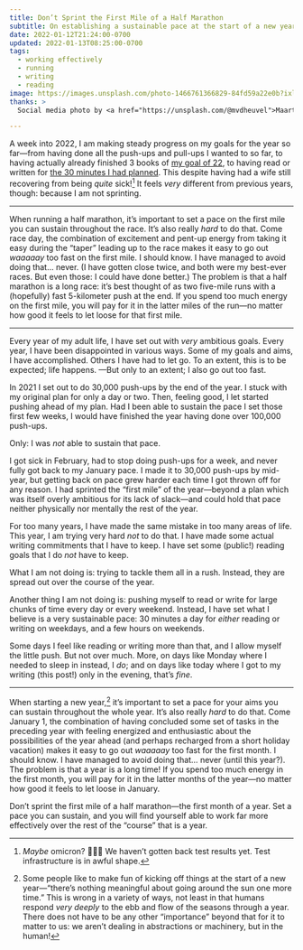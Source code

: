 ```yaml
---
title: Don’t Sprint the First Mile of a Half Marathon
subtitle: On establishing a sustainable pace at the start of a new year.
date: 2022-01-12T21:24:00-0700
updated: 2022-01-13T08:25:00-0700
tags:
  - working effectively
  - running
  - writing
  - reading
image: https://images.unsplash.com/photo-1466761366829-84fd59a22e0b?ixlib=rb-1.2.1&ixid=MnwxMjA3fDB8MHxwaG90by1wYWdlfHx8fGVufDB8fHx8&auto=format&fit=crop&w=6401&q=80
thanks: >
  Social media photo by <a href="https://unsplash.com/@mvdheuvel">Maarten van den Heuvel</a> on <a href="https://unsplash.com/">Unsplash</a>.

---
```


A week into 2022, I am making steady progress on my goals for the year so far—from having done all the push-ups and pull-ups I wanted to so far, to having actually already finished 3 books of [my goal of 22][goal-reading], to having read or written for [the 30 minutes I had planned][goal-30-minutes]. This despite having had a wife still recovering from being *quite* sick\![^maybe-omicron] It feels *very* different from previous years, though: because I am not sprinting.

[goal-reading]: https://v5.chriskrycho.com/library/tentative-2022-reading-list/
[goal-30-minutes]: https://v5.chriskrycho.com/notes/2022-01-01-1819/

---

When running a half marathon, it’s important to set a pace on the first mile you can sustain throughout the race. It’s also really *hard* to do that. Come race day, the combination of excitement and pent-up energy from taking it easy during the “taper” leading up to the race makes it easy to go out *waaaaay* too fast on the first mile. I should know. I have managed to avoid doing that… never. (I have gotten close twice, and both were my best-ever races. But even those: I could have done better.) The problem is that a half marathon is a long race: it’s best thought of as two five-mile runs with a (hopefully) fast 5-kilometer push at the end. If you spend too much energy on the first mile, you will pay for it in the latter miles of the run—no matter how good it feels to let loose for that first mile.

---

Every year of my adult life, I have set out with *very* ambitious goals. Every year, I have been disappointed in various ways. Some of my goals and aims, I have accomplished. Others I have had to let go. To an extent, this is to be expected; life happens. —But only to an extent; I also go out too fast.

In 2021 I set out to do 30,000 push-ups by the end of the year. I stuck with my original plan for only a day or two. Then, feeling good, I let started pushing ahead of my plan. Had I been able to sustain the pace I set those first few weeks, I would have finished the year having done over 100,000 push-ups.

Only: I was *not* able to sustain that pace.

I got sick in February, had to stop doing push-ups for a week, and never fully got back to my January pace. I made it to 30,000 push-ups by mid-year, but getting back on pace grew harder each time I got thrown off for any reason. I had sprinted the “first mile” of the year—beyond a plan which was itself overly ambitious for its lack of slack—and could hold that pace neither physically nor mentally the rest of the year.

For too many years, I have made the same mistake in too many areas of life. This year, I am trying very hard *not* to do that. I have made some actual writing commitments that I have to keep. I have set some (public!) reading goals that I do *not* have to keep.

What I am not doing is: trying to tackle them all in a rush. Instead, they are spread out over the course of the year.

Another thing I am not doing is: pushing myself to read or write for large chunks of time every day or every weekend. Instead, I have set what I believe is a very sustainable pace: 30 minutes a day for *either* reading or writing on weekdays, and a few hours on weekends.

Some days I feel like reading or writing more than that, and I allow myself the little push. But not over much. More, on days like Monday where I needed to sleep in instead, I *do*; and on days like today where I got to my writing (this post!) only in the evening, that’s *fine*.

---

When starting a new year,[^new-year] it’s important to set a pace for your aims you can sustain throughout the whole year. It’s also really *hard* to do that. Come January 1, the combination of having concluded some set of tasks in the preceding year with feeling energized and enthusiastic about the possibilities of the year ahead (and perhaps recharged from a short holiday vacation) makes it easy to go out *waaaaay* too fast for the first month. I should know. I have managed to avoid doing that… never (until this year?). The problem is that  a year is a long time! If you spend too much energy in the first month, you will pay for it in the latter months of the year—no matter how good it feels to let loose in January.

Don’t sprint the first mile of a half marathon—the first month of a year. Set a pace you can sustain, and you will find yourself able to work far more effectively over the rest of the “course” that is a year.



[^maybe-omicron]: *Maybe* omicron? 🤷🏻‍♂️ We haven’t gotten back test results yet. Test infrastructure is in awful shape.

[^new-year]: Some people like to make fun of kicking off things at the start of a new year—“there’s nothing meaningful about going around the sun one more time.” This is wrong in a variety of ways, not least in that humans respond *very deeply* to the ebb and flow of the seasons through a year. There does not have to be any other “importance” beyond that for it to matter to us: we aren’t dealing in abstractions or machinery, but in the human!